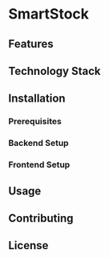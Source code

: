 # SmartStock

## Features

## Technology Stack

## Installation

### Prerequisites

### Backend Setup

### Frontend Setup

## Usage

## Contributing

## License
